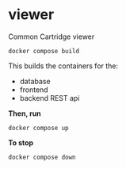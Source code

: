 # viewer

Common Cartridge viewer

```
docker compose build
```

This builds the containers for the:

- database
- frontend
- backend REST api

**Then, run**

```
docker compose up
```

**To stop**

```
docker compose down
```
